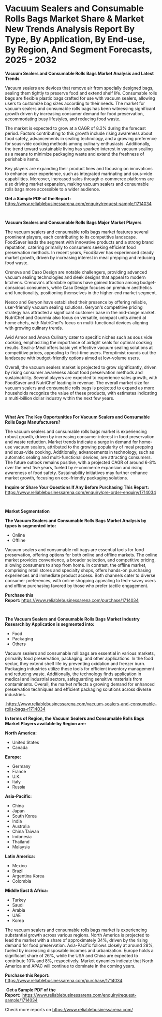 <p><h1>Vacuum Sealers and Consumable Rolls Bags Market Share & Market New Trends Analysis Report By Type, By Application, By End-use, By Region, And Segment Forecasts, 2025 - 2032</h1></p><p><strong>Vacuum Sealers and Consumable Rolls Bags Market Analysis and Latest Trends</strong></p>
<p><p>Vacuum sealers are devices that remove air from specially designed bags, sealing them tightly to preserve food and extend shelf life. Consumable rolls bags are flexible plastic bags crafted for use with vacuum sealers, allowing users to customize bag sizes according to their needs. The market for vacuum sealers and consumable rolls bags has been witnessing significant growth driven by increasing consumer demand for food preservation, accommodating busy lifestyles, and reducing food waste.</p><p>The market is expected to grow at a CAGR of 8.3% during the forecast period. Factors contributing to this growth include rising awareness about food safety, advancements in sealing technology, and a growing preference for sous-vide cooking methods among culinary enthusiasts. Additionally, the trend toward sustainable living has sparked interest in vacuum sealing as a means to minimize packaging waste and extend the freshness of perishable items.</p><p>Key players are expanding their product lines and focusing on innovations to enhance user experience, such as integrated marinating and sous-vide capabilities. Moreover, increased sales through e-commerce platforms are also driving market expansion, making vacuum sealers and consumable rolls bags more accessible to a wider audience.</p></p>
<p><strong>Get a Sample PDF of the Report:&nbsp;</strong> <a href="https://www.reliablebusinessarena.com/enquiry/request-sample/1714034?utm_campaign=2209&utm_medium=2&utm_source=Github&utm_content=ia&utm_term=28032025&utm_id=vacuum-sealers-and-consumable-rolls-bags">https://www.reliablebusinessarena.com/enquiry/request-sample/1714034</a></p>
<p>&nbsp;</p>
<p><strong>Vacuum Sealers and Consumable Rolls Bags Major Market Players</strong></p>
<p><p>The vacuum sealers and consumable rolls bags market features several prominent players, each contributing to its competitive landscape. FoodSaver leads the segment with innovative products and a strong brand reputation, catering primarily to consumers seeking efficient food preservation methods. In recent years, FoodSaver has experienced steady market growth, driven by increasing interest in meal prepping and reducing food waste.</p><p>Crenova and Caso Design are notable challengers, providing advanced vacuum sealing technologies and sleek designs that appeal to modern kitchens. Crenova's affordable options have gained traction among budget-conscious consumers, while Caso Design focuses on premium aesthetics and functionality, positioning themselves in the higher-end market segment.</p><p>Nesco and Geryon have established their presence by offering reliable, user-friendly vacuum sealing solutions. Geryon's competitive pricing strategy has attracted a significant customer base in the mid-range market. NutriChef and Gourmia also focus on versatile, compact units aimed at home chefs, with NutriChef's focus on multi-functional devices aligning with growing culinary trends.</p><p>Avid Armor and Anova Culinary cater to specific niches such as sous vide cooking, emphasizing the importance of airtight seals for optimal cooking results. Seal-a-Meal offers basic yet effective vacuum sealing solutions at competitive prices, appealing to first-time users. Peroptimist rounds out the landscape with budget-friendly options aimed at low-volume users.</p><p>Overall, the vacuum sealers market is projected to grow significantly, driven by rising consumer awareness about food preservation methods and sustainability. Several players are expected to experience sales growth, with FoodSaver and NutriChef leading in revenue. The overall market size for vacuum sealers and consumable rolls bags is projected to expand as more households recognize the value of these products, with estimates indicating a multi-billion dollar industry within the next few years.</p></p>
<p>&nbsp;</p>
<p><strong>What Are The Key Opportunities For Vacuum Sealers and Consumable Rolls Bags Manufacturers?</strong></p>
<p><p>The vacuum sealers and consumable rolls bags market is experiencing robust growth, driven by increasing consumer interest in food preservation and waste reduction. Market trends indicate a surge in demand for home-use vacuum sealers, attributed to the growing popularity of meal prepping and sous-vide cooking. Additionally, advancements in technology, such as automatic sealing and multi-functional devices, are attracting consumers. The future outlook remains positive, with a projected CAGR of around 6-8% over the next five years, fueled by e-commerce expansion and rising awareness of food safety. Sustainability initiatives may further enhance market growth, focusing on eco-friendly packaging solutions.</p></p>
<p><strong>Inquire or Share Your Questions If Any Before Purchasing This Report:</strong> <a href="https://www.reliablebusinessarena.com/enquiry/pre-order-enquiry/1714034?utm_campaign=2209&utm_medium=2&utm_source=Github&utm_content=ia&utm_term=28032025&utm_id=vacuum-sealers-and-consumable-rolls-bags">https://www.reliablebusinessarena.com/enquiry/pre-order-enquiry/1714034</a></p>
<p>&nbsp;</p>
<p><strong>Market Segmentation</strong></p>
<p><strong>The Vacuum Sealers and Consumable Rolls Bags Market Analysis by types is segmented into:</strong></p>
<p><ul><li>Online</li><li>Offline</li></ul></p>
<p><p>Vacuum sealers and consumable roll bags are essential tools for food preservation, offering options for both online and offline markets. The online market provides convenience, a broader selection, and competitive pricing, allowing consumers to shop from home. In contrast, the offline market, comprising retail stores and specialty shops, offers hands-on purchasing experiences and immediate product access. Both channels cater to diverse consumer preferences, with online shopping appealing to tech-savvy users and offline purchasing favored by those who prefer tactile engagement.</p></p>
<p><strong>Purchase this Report:&nbsp;</strong><a href="https://www.reliablebusinessarena.com/purchase/1714034?utm_campaign=2209&utm_medium=2&utm_source=Github&utm_content=ia&utm_term=28032025&utm_id=vacuum-sealers-and-consumable-rolls-bags">https://www.reliablebusinessarena.com/purchase/1714034</a></p>
<p>&nbsp;</p>
<p><strong>The Vacuum Sealers and Consumable Rolls Bags Market Industry Research by Application is segmented into:</strong></p>
<p><ul><li>Food</li><li>Packaging</li><li>Others</li></ul></p>
<p><p>Vacuum sealers and consumable roll bags are essential in various markets, primarily food preservation, packaging, and other applications. In the food sector, they extend shelf life by preventing oxidation and freezer burn. Packaging industries utilize these tools for efficient inventory management and reducing waste. Additionally, the technology finds application in medical and industrial sectors, safeguarding sensitive materials from contaminants. Overall, the market reflects a growing demand for enhanced preservation techniques and efficient packaging solutions across diverse industries.</p></p>
<p><a href="https://www.reliablebusinessarena.com/vacuum-sealers-and-consumable-rolls-bags-r1714034?utm_campaign=2209&utm_medium=2&utm_source=Github&utm_content=ia&utm_term=28032025&utm_id=vacuum-sealers-and-consumable-rolls-bags">&nbsp;https://www.reliablebusinessarena.com/vacuum-sealers-and-consumable-rolls-bags-r1714034</a></p>
<p><strong>In terms of Region, the Vacuum Sealers and Consumable Rolls Bags Market Players available by Region are:</strong></p>
<p>
    <p> <strong> North America: </strong>
        <ul>
            <li>United States</li>
            <li>Canada</li>
        </ul>
        </p> 
    <p> <strong> Europe: </strong>
        <ul>
            <li>Germany</li>
            <li>France</li>
            <li>U.K.</li>
            <li>Italy</li>
            <li>Russia</li>
        </ul>
        </p> 
    <p> <strong> Asia-Pacific: </strong>
        <ul>
            <li>China</li>
            <li>Japan</li>
            <li>South Korea</li>
            <li>India</li>
            <li>Australia</li>
            <li>China Taiwan</li>
            <li>Indonesia</li>
            <li>Thailand</li>
            <li>Malaysia</li>
        </ul>
        </p> 
    <p> <strong> Latin America: </strong>
        <ul>
            <li>Mexico</li>
            <li>Brazil</li>
            <li>Argentina Korea</li>
            <li>Colombia</li>
        </ul>
        </p> 
    <p> <strong> Middle East & Africa: </strong>
        <ul>
            <li>Turkey</li>
            <li>Saudi</li>
            <li>Arabia</li>
            <li>UAE</li>
            <li>Korea</li>
        </ul>
    </p>
    </p>
<p><p>The vacuum sealers and consumable rolls bags market is experiencing substantial growth across various regions. North America is projected to lead the market with a share of approximately 34%, driven by the rising demand for food preservation. Asia-Pacific follows closely at around 28%, fueled by increasing disposable incomes and urbanization. Europe holds a significant share of 26%, while the USA and China are expected to contribute 10% and 8%, respectively. Market dynamics indicate that North America and APAC will continue to dominate in the coming years.</p></p>
<p><strong>Purchase this Report: </strong><a href="https://www.reliablebusinessarena.com/purchase/1714034?utm_campaign=2209&utm_medium=2&utm_source=Github&utm_content=ia&utm_term=28032025&utm_id=vacuum-sealers-and-consumable-rolls-bags">https://www.reliablebusinessarena.com/purchase/1714034</a></p>
<p>&nbsp;<strong>Get a Sample PDF of the Report:&nbsp;&nbsp;</strong><a href="https://www.reliablebusinessarena.com/enquiry/request-sample/1714034?utm_campaign=2209&utm_medium=2&utm_source=Github&utm_content=ia&utm_term=28032025&utm_id=vacuum-sealers-and-consumable-rolls-bags">https://www.reliablebusinessarena.com/enquiry/request-sample/1714034</a></p>
<p><strong></strong></p>
<p>Check more reports on <a href="https://www.reliablebusinessarena.com/?utm_campaign=2209&utm_medium=2&utm_source=Github&utm_content=ia&utm_term=28032025&utm_id=vacuum-sealers-and-consumable-rolls-bags">https://www.reliablebusinessarena.com/</a></p>